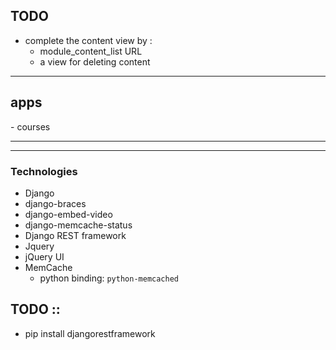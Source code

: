 <h2>TODO</h2>

- complete the content view by :
  - module_content_list URL
  - a view for deleting content

<hr>

<h2>apps</h2>
- courses
<p></p>
<hr>



---
### Technologies
- Django
- django-braces
- django-embed-video
- django-memcache-status
- Django REST framework 
- Jquery
- jQuery UI
- MemCache
  - python binding: 
      `python-memcached`
    

## TODO ::
- pip install djangorestframework
